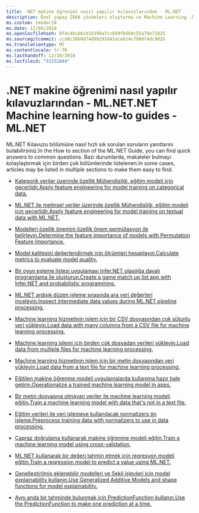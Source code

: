 ```yaml
---
title: .NET makine öğrenimi nasıl yapılır kılavuzlarından - ML.NET
description: Özel yapay ZEKA çözümleri oluşturma ve Machine Learning .NET uygulamalarınızı tümleştirmeye yardımcı olmak üzere belirli görevlerin nasıl yapılacağını öğrenin.
ms.custom: seodec18
ms.date: 12/04/2018
ms.openlocfilehash: 0f4c4bcb6cb14390a7ccb99fb6b8c55a79e71025
ms.sourcegitcommit: ccd8c36b0d74d99291d41aceb14cf98d74dc9d2b
ms.translationtype: MT
ms.contentlocale: tr-TR
ms.lasthandoff: 12/10/2018
ms.locfileid: "53152844"
---
```

# <a name="net-machine-learning-how-to-guides---mlnet"></a><span data-ttu-id="a855f-103">.NET makine öğrenimi nasıl yapılır kılavuzlarından - ML.NET</span><span class="sxs-lookup"><span data-stu-id="a855f-103">.NET Machine learning how-to guides - ML.NET</span></span>

<span data-ttu-id="a855f-104">ML.NET Kılavuzu bölümüne nasıl hızlı sık sorulan soruların yanıtlarını bulabilirsiniz.</span><span class="sxs-lookup"><span data-stu-id="a855f-104">In the How to section of the ML.NET Guide, you can find quick answers to common questions.</span></span> <span data-ttu-id="a855f-105">Bazı durumlarda, makaleler bulmayı kolaylaştırmak için birden çok bölümlerinde listelenen.</span><span class="sxs-lookup"><span data-stu-id="a855f-105">In some cases, articles may be listed in multiple sections to make them easy to find.</span></span>

* [<span data-ttu-id="a855f-106">Kategorik veriler üzerinde özellik Mühendisliği, eğitim modeli için geçerlidir.</span><span class="sxs-lookup"><span data-stu-id="a855f-106">Apply feature engineering for model training on categorical data.</span></span>](train-model-categorical-ml-net.md)

* [<span data-ttu-id="a855f-107">ML.NET ile metinsel veriler üzerinde özellik Mühendisliği, eğitim modeli için geçerlidir.</span><span class="sxs-lookup"><span data-stu-id="a855f-107">Apply feature engineering for model training on textual data with ML.NET.</span></span>](train-model-textual-ml-net.md)

* [<span data-ttu-id="a855f-108">Modelleri özellik önemini özellik önem permütasyon ile belirleyin.</span><span class="sxs-lookup"><span data-stu-id="a855f-108">Determine the feature importance of models with Permutation Feature Importance.</span></span>](determine-global-feature-importance-in-model.md)

* [<span data-ttu-id="a855f-109">Model kalitesini değerlendirmek için ölçümleri hesaplayın.</span><span class="sxs-lookup"><span data-stu-id="a855f-109">Calculate metrics to evaluate model quality.</span></span>](verify-model-quality-ml-net.md)

* [<span data-ttu-id="a855f-110">Bir oyun eşleme listesi uygulaması Infer.NET olasılığa dayalı programlama ile oluşturun.</span><span class="sxs-lookup"><span data-stu-id="a855f-110">Create a game match up list app with Infer.NET and probabilistic programming.</span></span>](matchup-app-infer-net.md)

* [<span data-ttu-id="a855f-111">ML.NET ardışık düzen işleme sırasında ara veri değerleri inceleyin.</span><span class="sxs-lookup"><span data-stu-id="a855f-111">Inspect intermediate data values during ML.NET pipeline processing.</span></span>](inspect-intermediate-data-ml-net.md)

* [<span data-ttu-id="a855f-112">Machine learning hizmetinin işlem için bir CSV dosyasından çok sütunlu veri yükleyin.</span><span class="sxs-lookup"><span data-stu-id="a855f-112">Load data with many columns from a CSV file for machine learning processing.</span></span>](load-data-from-mult-column-csv-ml-net.md)

* [<span data-ttu-id="a855f-113">Machine learning işlemi için birden çok dosyadan verileri yükleyin.</span><span class="sxs-lookup"><span data-stu-id="a855f-113">Load data from multiple files for machine learning processing.</span></span>](load-data-from-multiple-files-ml-net.md)

* [<span data-ttu-id="a855f-114">Machine learning hizmetinin işlem için bir metin dosyasından veri yükleyin.</span><span class="sxs-lookup"><span data-stu-id="a855f-114">Load data from a text file for machine learning processing.</span></span>](load-data-from-text-file-ml-net.md)

* [<span data-ttu-id="a855f-115">Eğitilen makine öğrenme modeli uygulamalarda kullanıma hazır hale getirin.</span><span class="sxs-lookup"><span data-stu-id="a855f-115">Operationalize a trained machine learning model in apps.</span></span>](consuming-model-ml-net.md)

* [<span data-ttu-id="a855f-116">Bir metin dosyasına olmayan veriler ile machine learning modeli eğitin.</span><span class="sxs-lookup"><span data-stu-id="a855f-116">Train a machine learning model with data that's not in a text file.</span></span>](load-non-file-training-data-ml-net.md)

* [<span data-ttu-id="a855f-117">Eğitim verileri ile veri işlemeye kullanılacak normalizers ön işleme.</span><span class="sxs-lookup"><span data-stu-id="a855f-117">Preprocess training data with normalizers to use in data processing.</span></span>](normalizers-preprocess-data-ml-net.md)

* [<span data-ttu-id="a855f-118">Çapraz doğrulama kullanarak makine öğrenme modeli eğitin.</span><span class="sxs-lookup"><span data-stu-id="a855f-118">Train a machine learning model using cross-validation.</span></span>](train-cross-validation-ml-net.md)

* [<span data-ttu-id="a855f-119">ML.NET kullanarak bir değeri tahmin etmek için regresyon modeli eğitin.</span><span class="sxs-lookup"><span data-stu-id="a855f-119">Train a regression model to predict a value using ML.NET.</span></span>](train-regression-model-ml-net.md)

* [<span data-ttu-id="a855f-120">Genelleştirilmiş eklenebilir modelleri ve Şekil işlevleri için model explainability kullanın.</span><span class="sxs-lookup"><span data-stu-id="a855f-120">Use Generalized Additive Models and shape functions for model explainability.</span></span>](use-gams-for-model-explainability.md)

* [<span data-ttu-id="a855f-121">Aynı anda bir tahminde bulunmak için PredictionFunction kullanın.</span><span class="sxs-lookup"><span data-stu-id="a855f-121">Use the PredictionFunction to make one prediction at a time.</span></span>](single-predict-model-ml-net.md)
